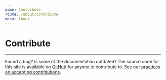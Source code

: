 ```yaml
---
name: Contribute
route: /about/contribute
menu: About
---
```

# Contribute

---

Found a bug? Is some of the documentation outdated? The source code for this site is available on [GitHub](https://github.com/City-of-Helsinki/bestpractice) for anyone to contribute to. See our [practices on accepting contributions](https://github.com/City-of-Helsinki/bestpractice/blob/master/.github/contributing.md).